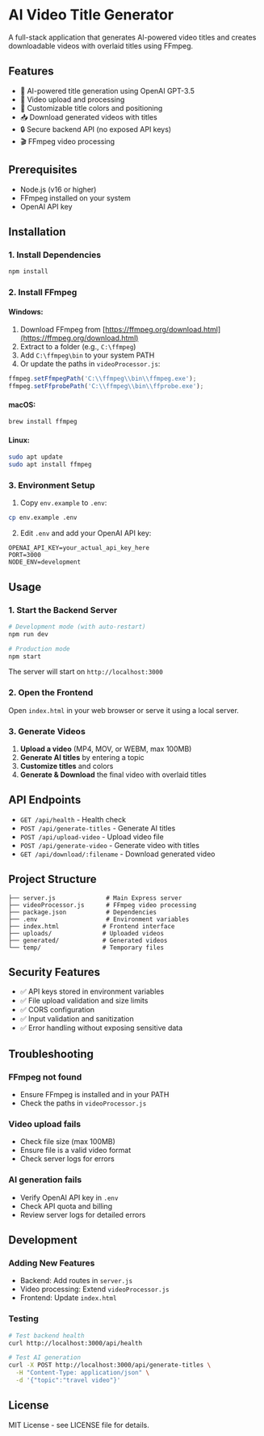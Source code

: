 # AI Video Title Generator

A full-stack application that generates AI-powered video titles and creates downloadable videos with overlaid titles using FFmpeg.

## Features

- 🤖 AI-powered title generation using OpenAI GPT-3.5
- 🎥 Video upload and processing
- 🎨 Customizable title colors and positioning
- 📥 Download generated videos with titles
- 🔒 Secure backend API (no exposed API keys)
- 🎬 FFmpeg video processing

## Prerequisites

- Node.js (v16 or higher)
- FFmpeg installed on your system
- OpenAI API key

## Installation

### 1. Install Dependencies

```bash
npm install
```

### 2. Install FFmpeg

#### Windows:
1. Download FFmpeg from [https://ffmpeg.org/download.html](https://ffmpeg.org/download.html)
2. Extract to a folder (e.g., `C:\ffmpeg`)
3. Add `C:\ffmpeg\bin` to your system PATH
4. Or update the paths in `videoProcessor.js`:

```javascript
ffmpeg.setFfmpegPath('C:\\ffmpeg\\bin\\ffmpeg.exe');
ffmpeg.setFfprobePath('C:\\ffmpeg\\bin\\ffprobe.exe');
```

#### macOS:
```bash
brew install ffmpeg
```

#### Linux:
```bash
sudo apt update
sudo apt install ffmpeg
```

### 3. Environment Setup

1. Copy `env.example` to `.env`:
```bash
cp env.example .env
```

2. Edit `.env` and add your OpenAI API key:
```env
OPENAI_API_KEY=your_actual_api_key_here
PORT=3000
NODE_ENV=development
```

## Usage

### 1. Start the Backend Server

```bash
# Development mode (with auto-restart)
npm run dev

# Production mode
npm start
```

The server will start on `http://localhost:3000`

### 2. Open the Frontend

Open `index.html` in your web browser or serve it using a local server.

### 3. Generate Videos

1. **Upload a video** (MP4, MOV, or WEBM, max 100MB)
2. **Generate AI titles** by entering a topic
3. **Customize titles** and colors
4. **Generate & Download** the final video with overlaid titles

## API Endpoints

- `GET /api/health` - Health check
- `POST /api/generate-titles` - Generate AI titles
- `POST /api/upload-video` - Upload video file
- `POST /api/generate-video` - Generate video with titles
- `GET /api/download/:filename` - Download generated video

## Project Structure

```
├── server.js              # Main Express server
├── videoProcessor.js      # FFmpeg video processing
├── package.json           # Dependencies
├── .env                   # Environment variables
├── index.html            # Frontend interface
├── uploads/              # Uploaded videos
├── generated/            # Generated videos
└── temp/                 # Temporary files
```

## Security Features

- ✅ API keys stored in environment variables
- ✅ File upload validation and size limits
- ✅ CORS configuration
- ✅ Input validation and sanitization
- ✅ Error handling without exposing sensitive data

## Troubleshooting

### FFmpeg not found
- Ensure FFmpeg is installed and in your PATH
- Check the paths in `videoProcessor.js`

### Video upload fails
- Check file size (max 100MB)
- Ensure file is a valid video format
- Check server logs for errors

### AI generation fails
- Verify OpenAI API key in `.env`
- Check API quota and billing
- Review server logs for detailed errors

## Development

### Adding New Features
- Backend: Add routes in `server.js`
- Video processing: Extend `videoProcessor.js`
- Frontend: Update `index.html`

### Testing
```bash
# Test backend health
curl http://localhost:3000/api/health

# Test AI generation
curl -X POST http://localhost:3000/api/generate-titles \
  -H "Content-Type: application/json" \
  -d '{"topic":"travel video"}'
```

## License

MIT License - see LICENSE file for details.
